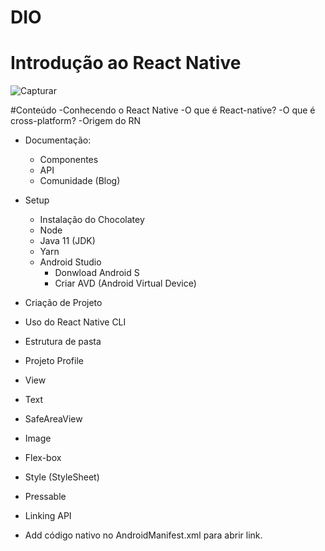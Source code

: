 # DIO

# Introdução ao React Native

![Capturar](https://user-images.githubusercontent.com/101372228/168834839-b96420c9-b1eb-4e2d-807c-31baea1464ad.PNG)

#Conteúdo
-Conhecendo o React Native
  -O que é React-native?
  -O que é cross-platform?
  -Origem do RN
  
- Documentação:
  - Componentes
  - API
  - Comunidade (Blog)
  
- Setup
  - Instalação do Chocolatey
  - Node
  - Java 11 (JDK)
  - Yarn
  - Android Studio
    - Donwload Android S
    - Criar AVD (Android Virtual Device)
    
 - Criação de Projeto
  - Uso do React Native CLI
  - Estrutura de pasta
  
 - Projeto Profile
  - View
  - Text
  - SafeAreaView
  - Image
  - Flex-box
  - Style (StyleSheet)
  - Pressable
  - Linking API
  - Add código nativo no AndroidManifest.xml para abrir link.
  
  

